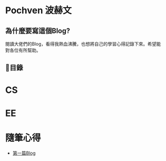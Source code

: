 # Pochven 波赫文

## 為什麼要寫這個Blog?
閱讀大佬們的Blog，看得我熱血沸騰，也想將自己的學習心得記錄下來。希望能對各位有所幫助。  

## 📖目錄

# CS

# EE

# 隨筆心得
- [第一篇Blog](/posts/first_post/)